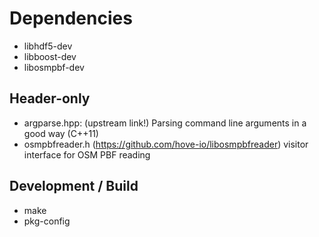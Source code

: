 # Dependencies

- libhdf5-dev
- libboost-dev
- libosmpbf-dev

## Header-only

- argparse.hpp: (upstream link!) Parsing command line arguments in a good way (C++11)
- osmpbfreader.h (<https://github.com/hove-io/libosmpbfreader>) visitor interface for OSM PBF reading

## Development / Build

- make
- pkg-config
